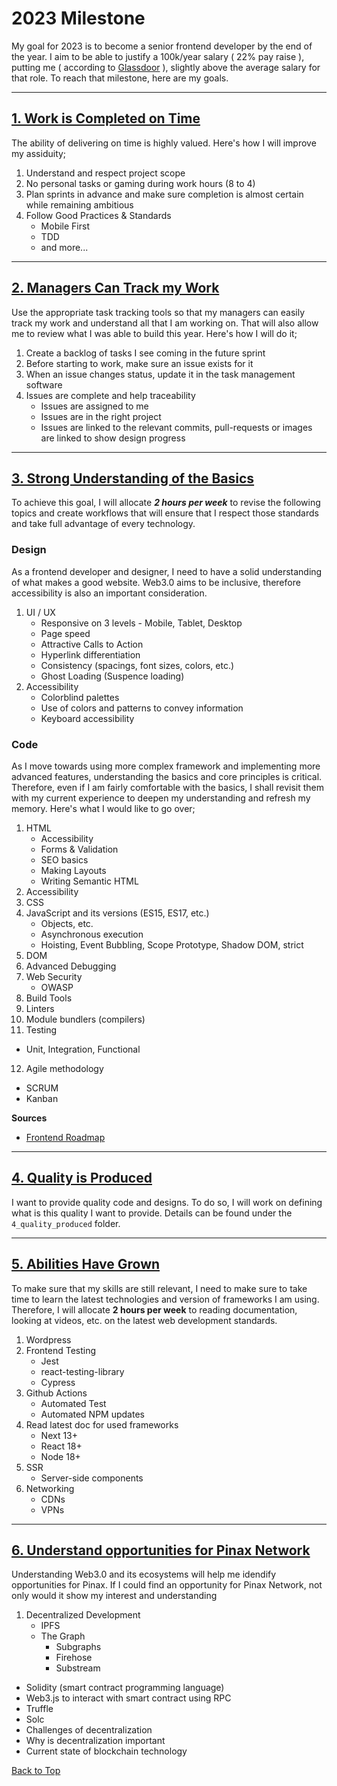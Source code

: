<div id="top-of-page"></div>

# 2023 Milestone

My goal for 2023 is to become a senior frontend developer by the end of the year. I aim to be able to justify a 100k/year salary ( 22% pay raise ), putting me ( according to [Glassdoor](https://www.glassdoor.ca/Salaries/montreal-senior-front-end-developer-salary-SRCH_IL.0,8_IM990_KO9,35.htm#:~:text=The%20average%20salary%20for%20Senior,year%20in%20the%20Montreal%2C%20QC.) ), slightly above the average salary for that role. To reach that milestone, here are my goals.

---

## [1. Work is Completed on Time](/2023/1_work_on_time/)

The ability of delivering on time is highly valued. Here's how I will improve my assiduity;

1. Understand and respect project scope
2. No personal tasks or gaming during work hours (8 to 4)
3. Plan sprints in advance and make sure completion is almost certain while remaining ambitious
4. Follow Good Practices & Standards
   - Mobile First
   - TDD
   - and more...

---

## [2. Managers Can Track my Work](/2023/2_track_work/)

Use the appropriate task tracking tools so that my managers can easily track my work and understand all that I am working on. That will also allow me to review what I was able to build this year. Here's how I will do it;

1. Create a backlog of tasks I see coming in the future sprint
2. Before starting to work, make sure an issue exists for it
3. When an issue changes status, update it in the task management software
4. Issues are complete and help traceability
   - Issues are assigned to me
   - Issues are in the right project
   - Issues are linked to the relevant commits, pull-requests or images are linked to show design progress

---

## [3. Strong Understanding of the Basics](/2023/3_basics_understanding/)

To achieve this goal, I will allocate ___2 hours per week___ to revise the following topics and create workflows that will ensure that I respect those standards and take full advantage of every technology.

### Design

As a frontend developer and designer, I need to have a solid understanding of what makes a good website. Web3.0 aims to be inclusive, therefore accessibility is also an important consideration.

1. UI / UX
   - Responsive on 3 levels - Mobile, Tablet, Desktop
   - Page speed
   - Attractive Calls to Action
   - Hyperlink differentiation
   - Consistency (spacings, font sizes, colors, etc.)
   - Ghost Loading (Suspence loading)
2. Accessibility
   - Colorblind palettes
   - Use of colors and patterns to convey information
   - Keyboard accessibility

### Code

As I move towards using more complex framework and implementing more advanced features, understanding the basics and core principles is critical. Therefore, even if I am fairly comfortable with the basics, I shall revisit them with my current experience to deepen my understanding and refresh my memory. Here's what I would like to go over;

1. HTML
   - Accessibility
   - Forms & Validation
   - SEO basics
   - Making Layouts
   - Writing Semantic HTML
2. Accessibility
3. CSS
4. JavaScript and its versions (ES15, ES17, etc.)
   - Objects, etc.
   - Asynchronous execution
   - Hoisting, Event Bubbling, Scope Prototype, Shadow DOM, strict
5. DOM
6. Advanced Debugging
7. Web Security
   - OWASP
8. Build Tools
9. Linters
10. Module bundlers (compilers)
11. Testing
   - Unit, Integration, Functional
12. Agile methodology
   - SCRUM
   - Kanban

**Sources**
- [Frontend Roadmap](https://roadmap.sh/frontend)

---

## [4. Quality is Produced](/2023/4_quality_produced/)

I want to provide quality code and designs. To do so, I will work on defining what is this quality I want to provide. Details can be found under the `4_quality_produced` folder.

---

## [5. Abilities Have Grown](/2023/5_new_abilities/)

To make sure that my skills are still relevant, I need to make sure to take time to learn the latest technologies and version of frameworks I am using. Therefore, I will allocate __2 hours per week__ to reading documentation, looking at videos, etc. on the latest web development standards.

1. Wordpress
2. Frontend Testing
   - Jest
   - react-testing-library
   - Cypress
3. Github Actions
   - Automated Test
   - Automated NPM updates
3. Read latest doc for used frameworks
   - Next 13+
   - React 18+
   - Node 18+
4. SSR
   - Server-side components
6. Networking
   - CDNs
   - VPNs
---

## [6. Understand opportunities for Pinax Network](/2023/6_decentralized_web/)

Understanding Web3.0 and its ecosystems will help me idendify opportunities for Pinax. If I could find an opportunity for Pinax Network, not only would it show my interest and understanding

1. Decentralized Development
   - IPFS
   - The Graph
      - Subgraphs
      - Firehose
      - Substream
  - Solidity (smart contract programming language)
  - Web3.js to interact with smart contract using RPC
  - Truffle
  - Solc
  - Challenges of decentralization
  - Why is decentralization important
  - Current state of blockchain technology

  <a href="#top-of-page">Back to Top</a>